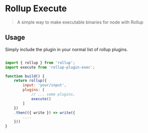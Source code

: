 # Rollup Execute

> A simple way to make executable binaries for node with Rollup

## Usage

Simply include the plugin in your normal list of rollup plugins.

```js

import { rollup } from 'rollup';
import execute from 'rollup-plugin-exec';

function build() {
    return rollup({
        input: 'your/input',
        plugins: [
            // ... some plugins,
            execute()
        ]
    })
    .then(({ write }) => write({
        ....
    }))
}
```
